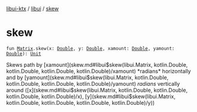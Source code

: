 [libui-ktx](../index.md) / [libui](index.md) / [skew](./skew.md)

# skew

`fun `[`Matrix`](-matrix/index.md)`.skew(x: `[`Double`](https://kotlinlang.org/api/latest/jvm/stdlib/kotlin/-double/index.html)`, y: `[`Double`](https://kotlinlang.org/api/latest/jvm/stdlib/kotlin/-double/index.html)`, xamount: `[`Double`](https://kotlinlang.org/api/latest/jvm/stdlib/kotlin/-double/index.html)`, yamount: `[`Double`](https://kotlinlang.org/api/latest/jvm/stdlib/kotlin/-double/index.html)`): `[`Unit`](https://kotlinlang.org/api/latest/jvm/stdlib/kotlin/-unit/index.html)

Skews path by [xamount](skew.md#libui$skew(libui.Matrix, kotlin.Double, kotlin.Double, kotlin.Double, kotlin.Double)/xamount) *radians* horizontally and by [yamount](skew.md#libui$skew(libui.Matrix, kotlin.Double, kotlin.Double, kotlin.Double, kotlin.Double)/yamount) *radians* vertically around ([x](skew.md#libui$skew(libui.Matrix, kotlin.Double, kotlin.Double, kotlin.Double, kotlin.Double)/x), [y](skew.md#libui$skew(libui.Matrix, kotlin.Double, kotlin.Double, kotlin.Double, kotlin.Double)/y))

